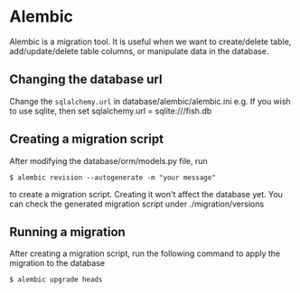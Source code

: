 <!-- @format -->

# Alembic

Alembic is a migration tool. It is useful when we want to create/delete table, add/update/delete table columns, or manipulate data in the database.

## Changing the database url

Change the `sqlalchemy.url` in database/alembic/alembic.ini
e.g. If you wish to use sqlite, then set sqlalchemy.url = sqlite:///fish.db

## Creating a migration script

After modifying the database/orm/models.py file, run

```
$ alembic revision --autogenerate -m "your message"
```

to create a migration script. Creating it won't affect the database yet. You can check the generated migration script under ./migration/versions

## Running a migration

After creating a migration script, run the following command to apply the migration to the database

```
$ alembic upgrade heads
```
